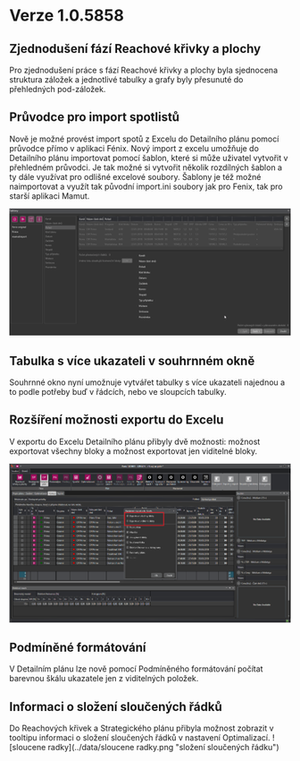 # Verze 1.0.5858

## Zjednodušení fází Reachové křivky a plochy 
Pro zjednodušení práce s fází Reachové křivky a plochy byla sjednocena struktura záložek a jednotlivé tabulky a grafy byly přesunuté do přehledných pod-záložek.

## Průvodce pro import spotlistů 
Nově je možné provést import spotů z Excelu do Detailního plánu pomocí průvodce přímo v aplikaci Fénix. Nový import z excelu umožňuje do Detailního plánu importovat pomocí šablon, které si může uživatel vytvořit v přehledném průvodci. Je tak možné si vytvořit několik rozdílných šablon a ty dále využívat pro odlišné excelové soubory. Šablony je též možné naimportovat a využít tak původní import.ini soubory jak pro Fenix, tak pro starší aplikaci Mamut. 

![Import](../data/Import.gif "Import")

## Tabulka s více ukazateli v souhrnném okně 
Souhrnné okno nyní umožnuje vytvářet tabulky s více ukazateli najednou a to podle potřeby buď v řádcích, nebo ve sloupcích tabulky.

## Rozšíření možnosti exportu do Excelu
V exportu do Excelu Detailního plánu přibyly dvě možnosti: možnost exportovat všechny bloky a možnost exportovat jen viditelné bloky.

![export](../data/export.png "export")

## Podmíněné formátování
V Detailním plánu lze nově pomocí Podmíněného formátování počítat barevnou škálu ukazatele jen z viditelných položek.

## Informaci o složení sloučených řádků
Do Reachových křivek a Strategického plánu přibyla možnost zobrazit v tooltipu informaci o složení sloučených řádků v nastavení Optimalizací.
![sloucene radky](../data/sloucene radky.png "složení sloučených řádku")